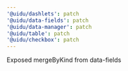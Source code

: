 ```yaml
---
'@uidu/dashlets': patch
'@uidu/data-fields': patch
'@uidu/data-manager': patch
'@uidu/table': patch
'@uidu/checkbox': patch
---
```


Exposed mergeByKind from data-fields
